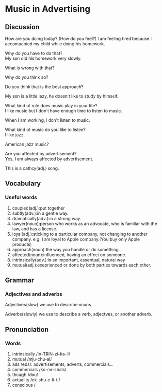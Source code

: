 # Music in Advertising
## Discussion
How are you doing today? (How do you feel?)
I am feeling tired because I accompanied my child while doing his homework.  

Why do you have to do that?  
My son did his homework very slowly.  

What is wrong with that?  

Why do you think so?  

Do you think that is the best approach?  

My son is a little lazy, he doesn't like to study by himself.  

What kind of role does music play in your life?  
I like music but I don't have enough time to listen to music.  

When I am working, I don't listen to music.  

What kind of music do you like to listen?  
I like jazz.  

American jazz music?  

Are you affected by advertisement?  
Yes, I am always affected by advertisement.  

This is a cathcy(adj.) song.  


## Vocabulary
### Useful words
1. coupled(adj.):put together
1. subtly(adv.):in a gentle way.
1. dramatically(adv.):in a strong way.
1. lawyer(noun):person who works as an advocate, who is familiar with the law, and has a license.
1. loyal(adj.):sticking to a particular company, not changing to another company. e.g. I am loyal to Apple company.(You buy only Apple products)
1. approach(noun):the way you handle or do something.
1. affected(noun):influenced, having an effect on someone.
1. intrinsically(adv.):in an important, essentual, natural way
1. mutual(adj.):exeprienced or done by both parties towards each other.

## Grammar
### Adjectives and adverbs
Adjectives(slow) we use to describe nouns.  

Adverbs(slowly) we use to describe a verb, adjectves, or another adverb.  

## Pronunciation
### Words
1. intrinsically /in-TRIN-zi-ka-li/
1. mutual /mju-chu-al/
1. ads /eds/: advertisements, adverts, commercials...
1. commercials /ko-mr-shals/
1. though /dou/
1. actuality /ek-shu-e-li-ti/
1. conscious /
